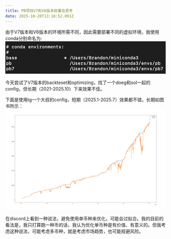 ```yaml
---
title: PB项目V7和V6版本部署及思考
date: 2025-10-20T13:10:52.891Z
---
```



由于V7版本和V6版本的环境所需不同，因此需要部署不同的虚拟环境，我使用conda分别命名为:
![image.png](https://raw.githubusercontent.com/BrandonWenn/tinymind-blog/main/assets/images/2025-10-20/1760965090888.png)

今天尝试了V7版本的backteset和optimizing，找了一个doeg和sol一起的config，但长期（2021-2025.10）下来效果不佳。

下面是使用tg一个大叔的config，短期（2025.1-2025.7）效果都不错，长期如图书所示：
![image.png](https://raw.githubusercontent.com/BrandonWenn/tinymind-blog/main/assets/images/2025-10-20/1760965270189.png)

在discord上看到一种说法，避免使用单币种来优化，可能会过拟合。我的目前的看法是，我只打算跑一种币的话，我认为优化单币种是有价值、有意义的。但我考虑这种说法，可能考虑多币种，就是考虑市场趋势，也可能规避风险。